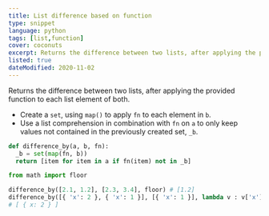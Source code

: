 ```yaml
---
title: List difference based on function
type: snippet
language: python
tags: [list,function]
cover: coconuts
excerpt: Returns the difference between two lists, after applying the provided function to each list element of both.
listed: true
dateModified: 2020-11-02
---
```


Returns the difference between two lists, after applying the provided function to each list element of both.

- Create a `set`, using `map()` to apply `fn` to each element in `b`.
- Use a list comprehension in combination with `fn` on `a` to only keep values not contained in the previously created set, `_b`.

```py
def difference_by(a, b, fn):
  _b = set(map(fn, b))
  return [item for item in a if fn(item) not in _b]

from math import floor

difference_by([2.1, 1.2], [2.3, 3.4], floor) # [1.2]
difference_by([{ 'x': 2 }, { 'x': 1 }], [{ 'x': 1 }], lambda v : v['x'])
# [ { x: 2 } ]
```
